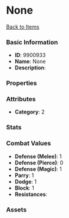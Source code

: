 # None



[Back to Items](../items.md)

### Basic Information

- **ID**: 9900933
- **Name**: None
- **Description**: 

### Properties


### Attributes

- **Category**: 2

### Stats


### Combat Values

- **Defense (Melee)**: 1
- **Defense (Pierce)**: 0
- **Defense (Magic)**: 1
- **Parry**: 1
- **Dodge**: 1
- **Block**: 1
- **Resistances**: 

### Assets


